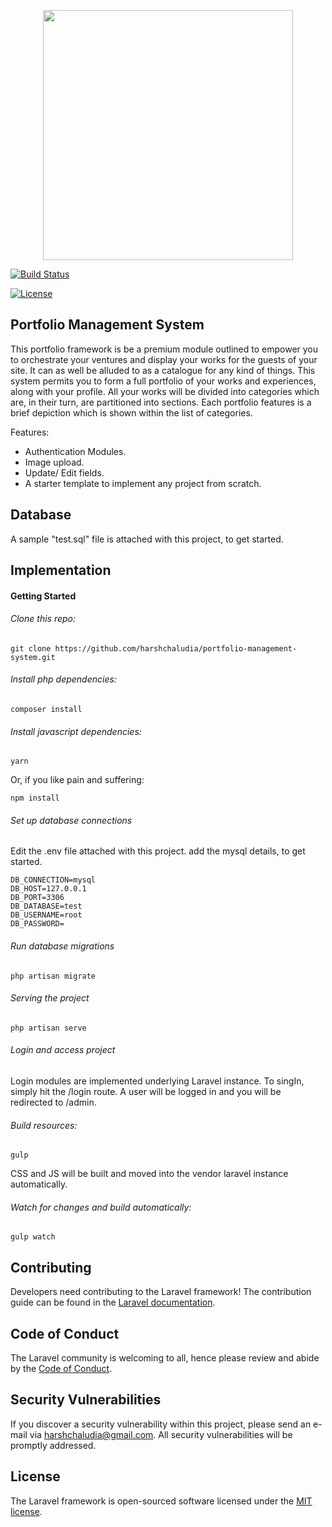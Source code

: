 <p align="center"><img src="https://res.cloudinary.com/dtfbvvkyp/image/upload/v1566331377/laravel-logolockup-cmyk-red.svg" width="400"></p>

<a href="https://travis-ci.org/laravel/framework"><img src="https://travis-ci.org/laravel/framework.svg" alt="Build Status"></a>

<a href="https://packagist.org/packages/laravel/framework"><img src="https://poser.pugx.org/laravel/framework/license.svg" alt="License"></a>

## Portfolio Management System

This portfolio framework is be a premium module outlined to empower you to orchestrate your ventures and display your works for the guests of your site. It can as well be alluded to as a catalogue for any kind of things. This system permits you to form a full portfolio of your works and experiences, along with your profile. All your works will be divided into categories which are, in their turn, are partitioned into sections. Each portfolio features is a brief depiction which is shown within the list of categories.

Features:
- Authentication Modules.
- Image upload.
- Update/ Edit fields.
- A starter template to implement any project from scratch.

## Database

A sample "test.sql" file is attached with this project, to get started.

## Implementation

#### Getting Started

###### Clone this repo:
```
git clone https://github.com/harshchaludia/portfolio-management-system.git
```

###### Install php dependencies:
```
composer install
```

###### Install javascript dependencies:
```
yarn
```
Or, if you like pain and suffering:
```
npm install
```

###### Set up database connections
Edit the .env file attached with this project.
add the mysql details, to get started.

```
DB_CONNECTION=mysql
DB_HOST=127.0.0.1
DB_PORT=3306
DB_DATABASE=test
DB_USERNAME=root
DB_PASSWORD=

```

###### Run database migrations
```
php artisan migrate
```

###### Serving the project

```
php artisan serve

```

###### Login and access project
Login modules are implemented underlying Laravel instance. To singIn, simply hit the /login route. A user will be logged in and you will be redirected to /admin.

###### Build resources:
```
gulp
```
CSS and JS will be built and moved into the vendor laravel instance automatically.

###### Watch for changes and build automatically:
````
gulp watch
````


## Contributing

Developers need contributing to the Laravel framework! The contribution guide can be found in the [Laravel documentation](https://laravel.com/docs/contributions).

## Code of Conduct

The Laravel community is welcoming to all, hence please review and abide by the [Code of Conduct](https://laravel.com/docs/contributions#code-of-conduct).

## Security Vulnerabilities

If you discover a security vulnerability within this project, please send an e-mail via [harshchaludia@gmail.com](mailto:taylor@laravel.com). All security vulnerabilities will be promptly addressed.

## License

The Laravel framework is open-sourced software licensed under the [MIT license](https://opensource.org/licenses/MIT).
